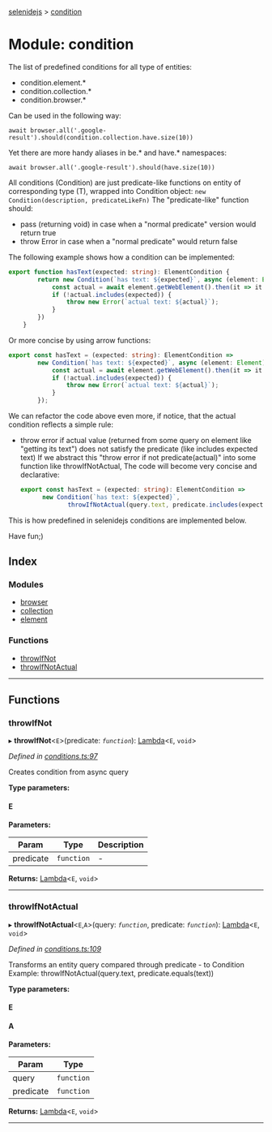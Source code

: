 [selenidejs](../README.md) > [condition](../modules/condition.md)

# Module: condition

The list of predefined conditions for all type of entities:

*   condition.element.*
*   condition.collection.*
*   condition.browser.*

Can be used in the following way:

```
await browser.all('.google-result').should(condition.collection.have.size(10))
```

Yet there are more handy aliases in be.* and have.* namespaces:

```
await browser.all('.google-result').should(have.size(10))
```

All conditions (Condition) are just predicate-like functions on entity of corresponding type (T), wrapped into Condition object: `new Condition(description, predicateLikeFn)` The "predicate-like" function should:

*   pass (returning void) in case when a "normal predicate" version would return true
*   throw Error in case when a "normal predicate" would return false

The following example shows how a condition can be implemented:

```ts
export function hasText(expected: string): ElementCondition {
        return new Condition(`has text: ${expected}`, async (element: Element) => {
            const actual = await element.getWebElement().then(it => it.getText());
            if (!actual.includes(expected)) {
                throw new Error(`actual text: ${actual}`);
            }
        })
    }
```

Or more concise by using arrow functions:

```ts
export const hasText = (expected: string): ElementCondition =>
        new Condition(`has text: ${expected}`, async (element: Element) => {
            const actual = await element.getWebElement().then(it => it.getText());
            if (!actual.includes(expected)) {
                throw new Error(`actual text: ${actual}`);
            }
        });
```

We can refactor the code above even more, if notice, that the actual condition reflects a simple rule:

*   throw error if actual value (returned from some query on element like "getting its text") does not satisfy the predicate (like includes expected text) If we abstract this "throw error if not predicate(actual)" into some function like throwIfNotActual, The code will become very concise and declarative:
    ```ts
    export const hasText = (expected: string): ElementCondition =>
          new Condition(`has text: ${expected}`,
                 throwIfNotActual(query.text, predicate.includes(expected)));
    ```
    

This is how predefined in selenidejs conditions are implemented below.

Have fun;)

## Index

### Modules

* [browser](condition.browser.md)
* [collection](condition.collection.md)
* [element](condition.element.md)

### Functions

* [throwIfNot](condition.md#throwifnot)
* [throwIfNotActual](condition.md#throwifnotactual)

---

## Functions

<a id="throwifnot"></a>

###  throwIfNot

▸ **throwIfNot**<`E`>(predicate: *`function`*): [Lambda](../#lambda)<`E`, `void`>

*Defined in [conditions.ts:97](https://github.com/KnowledgeExpert/selenidejs/blob/master/lib/conditions.ts#L97)*

Creates condition from async query

**Type parameters:**

#### E 
**Parameters:**

| Param | Type | Description |
| ------ | ------ | ------ |
| predicate | `function` |  - |

**Returns:** [Lambda](../#lambda)<`E`, `void`>

___
<a id="throwifnotactual"></a>

###  throwIfNotActual

▸ **throwIfNotActual**<`E`,`A`>(query: *`function`*, predicate: *`function`*): [Lambda](../#lambda)<`E`, `void`>

*Defined in [conditions.ts:109](https://github.com/KnowledgeExpert/selenidejs/blob/master/lib/conditions.ts#L109)*

Transforms an entity query compared through predicate - to Condition Example: throwIfNotActual(query.text, predicate.equals(text))

**Type parameters:**

#### E 
#### A 
**Parameters:**

| Param | Type |
| ------ | ------ |
| query | `function` |
| predicate | `function` |

**Returns:** [Lambda](../#lambda)<`E`, `void`>

___

